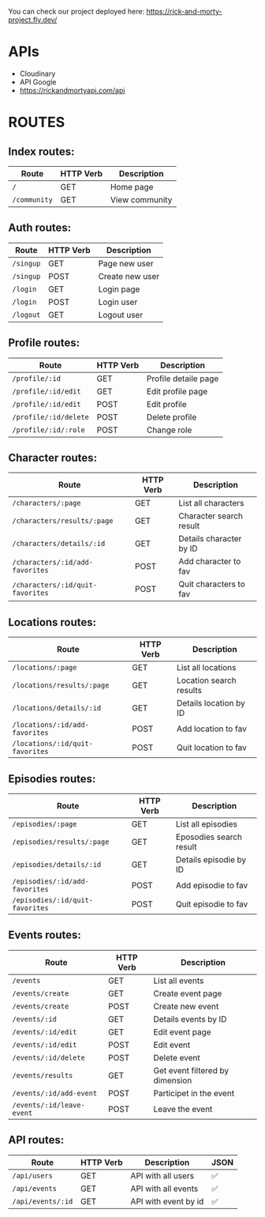 
You can check our project deployed here: https://rick-and-morty-project.fly.dev/

# APIs
- Cloudinary
- API Google
- https://rickandmortyapi.com/api

# ROUTES

## Index routes:
|         Route         | HTTP Verb |     Description      |
|-----------------------|-----------|----------------------|
|`/`                    |GET        |Home page             |
|`/community`           |GET        |View community        |


## Auth routes:

|         Route         | HTTP Verb |     Description      |
|-----------------------|-----------|----------------------|
|`/singup`              |GET        |Page new user         |
|`/singup`              |POST       |Create new user       |     
|`/login`               |GET        |Login page            |  
|`/login`               |POST       |Login user            |     
|`/logout`              |GET        |Logout user           |     

## Profile routes:

|         Route         | HTTP Verb |     Description      |
|-----------------------|-----------|----------------------|
|`/profile/:id`         |GET        |Profile detaile page  |
|`/profile/:id/edit`    |GET        |Edit profile page     |
|`/profile/:id/edit`    |POST       |Edit profile          |
|`/profile/:id/delete`  |POST       |Delete profile        |
|`/profile/:id/:role `  |POST       |Change role           |

## Character routes:

|                Route           | HTTP Verb |     Description       |
|--------------------------------|-----------|-----------------------|
|`/characters/:page`             |GET        |List all characters    |
|`/characters/results/:page`     |GET        |Character search result|
|`/characters/details/:id`       |GET        |Details character by ID|
|`/characters/:id/add-favorites` |POST       |Add character to fav   |
|`/characters/:id/quit-favorites`|POST       |Quit characters to fav |


## Locations routes:

|              Route            | HTTP Verb |     Description       |
|-------------------------------|-----------|-----------------------|
|`/locations/:page`             |GET        |List all locations     |
|`/locations/results/:page`     |GET        |Location search results|
|`/locations/details/:id`       |GET        |Details location by ID |
|`/locations/:id/add-favorites` |POST       |Add location to fav    |
|`/locations/:id/quit-favorites`|POST       |Quit location to fav   |


## Episodies routes:

|              Route            | HTTP Verb |     Description       |
|-------------------------------|-----------|-----------------------|
|`/episodies/:page`             |GET        |List all episodies     |
|`/episodies/results/:page`     |GET        |Eposodies search result|
|`/episodies/details/:id`       |GET        |Details episodie by ID |
|`/episodies/:id/add-favorites` |POST       |Add episodie to fav    |
|`/episodies/:id/quit-favorites`|POST       |Quit episodie to fav   |


## Events routes:

|          Route          | HTTP Verb |            Description         |
|-------------------------|-----------|--------------------------------|
|`/events`                |GET        |List all events                 |
|`/events/create`         |GET        |Create event page               |
|`/events/create`         |POST       |Create new event                |
|`/events/:id`            |GET        |Details events by ID            |
|`/events/:id/edit`       |GET        |Edit event page                 |
|`/events/:id/edit`       |POST       |Edit event                      |
|`/events/:id/delete`     |POST       |Delete event                    |
|`/events/results`        |GET        |Get event filtered by dimension |
|`/events/:id/add-event`  |POST       |Participet in the event         |
|`/events/:id/leave-event`|POST       |Leave the event                 |

## API routes:

|       Route     | HTTP Verb |    Description      | JSON |
|-----------------|-----------|---------------------|------|
|`/api/users`     |GET        |API with all users   |  ✅ |
|`/api/events`    |GET        |API with all events  |  ✅ |
|`/api/events/:id`|GET        |API with event by id |  ✅ |

